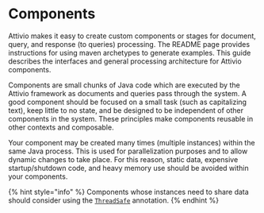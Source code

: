 # Components

Attivio makes it easy to create custom components or stages for document, query, and response \(to queries\) processing. The README page provides instructions for using maven archetypes to generate examples. This guide describes the interfaces and general processing architecture for Attivio components.

Components are small chunks of Java code which are executed by the Attivio framework as documents and queries pass through the system. A good component should be focused on a small task \(such as capitalizing text\), keep little to no state, and be designed to be independent of other components in the system. These principles make components reusable in other contexts and composable.

Your component may be created many times \(multiple instances\) within the same Java process. This is used for parallelization purposes and to allow dynamic changes to take place. For this reason, static data, expensive startup/shutdown code, and heavy memory use should be avoided within your components.

{% hint style="info" %}
Components whose instances need to share data should consider using the [`ThreadSafe`](https://github.com/mmasi-attivio/sdk/blob/develop/components/components-writing.md#annotations) annotation.
{% endhint %}

